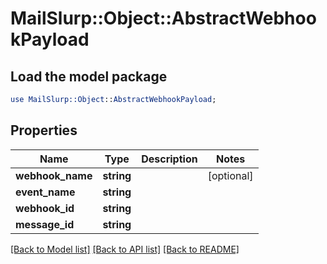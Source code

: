 # MailSlurp::Object::AbstractWebhookPayload

## Load the model package
```perl
use MailSlurp::Object::AbstractWebhookPayload;
```

## Properties
Name | Type | Description | Notes
------------ | ------------- | ------------- | -------------
**webhook_name** | **string** |  | [optional] 
**event_name** | **string** |  | 
**webhook_id** | **string** |  | 
**message_id** | **string** |  | 

[[Back to Model list]](../README#documentation-for-models) [[Back to API list]](../README#documentation-for-api-endpoints) [[Back to README]](../README)


